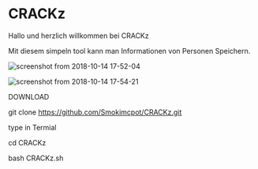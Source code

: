# CRACKz
Hallo und herzlich willkommen bei CRACKz 

Mit diesem simpeln tool kann man Informationen von Personen Speichern.

![screenshot from 2018-10-14 17-52-04](https://user-images.githubusercontent.com/8625880/46920210-5b840900-cfda-11e8-87aa-d9658e6201e8.png)

![screenshot from 2018-10-14 17-54-21](https://user-images.githubusercontent.com/8625880/46920217-735b8d00-cfda-11e8-886d-9c0986252b63.png)

DOWNLOAD

git clone https://github.com/Smokimcpot/CRACKz.git

type in Termial 

cd CRACKz

bash CRACKz.sh
